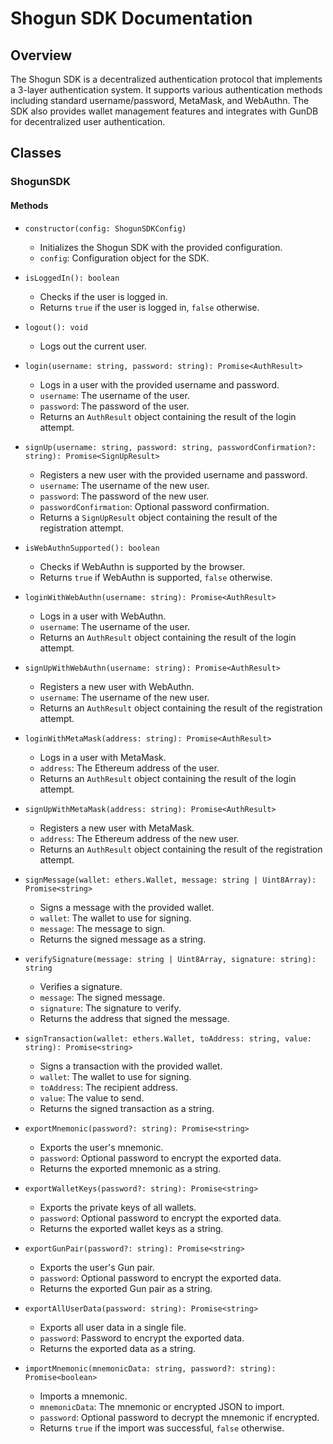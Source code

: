 # Shogun SDK Documentation

## Overview

The Shogun SDK is a decentralized authentication protocol that implements a 3-layer authentication system. It supports various authentication methods including standard username/password, MetaMask, and WebAuthn. The SDK also provides wallet management features and integrates with GunDB for decentralized user authentication.

## Classes

### ShogunSDK

#### Methods

- `constructor(config: ShogunSDKConfig)`
  - Initializes the Shogun SDK with the provided configuration.
  - `config`: Configuration object for the SDK.

- `isLoggedIn(): boolean`
  - Checks if the user is logged in.
  - Returns `true` if the user is logged in, `false` otherwise.

- `logout(): void`
  - Logs out the current user.

- `login(username: string, password: string): Promise<AuthResult>`
  - Logs in a user with the provided username and password.
  - `username`: The username of the user.
  - `password`: The password of the user.
  - Returns an `AuthResult` object containing the result of the login attempt.

- `signUp(username: string, password: string, passwordConfirmation?: string): Promise<SignUpResult>`
  - Registers a new user with the provided username and password.
  - `username`: The username of the new user.
  - `password`: The password of the new user.
  - `passwordConfirmation`: Optional password confirmation.
  - Returns a `SignUpResult` object containing the result of the registration attempt.

- `isWebAuthnSupported(): boolean`
  - Checks if WebAuthn is supported by the browser.
  - Returns `true` if WebAuthn is supported, `false` otherwise.

- `loginWithWebAuthn(username: string): Promise<AuthResult>`
  - Logs in a user with WebAuthn.
  - `username`: The username of the user.
  - Returns an `AuthResult` object containing the result of the login attempt.

- `signUpWithWebAuthn(username: string): Promise<AuthResult>`
  - Registers a new user with WebAuthn.
  - `username`: The username of the new user.
  - Returns an `AuthResult` object containing the result of the registration attempt.

- `loginWithMetaMask(address: string): Promise<AuthResult>`
  - Logs in a user with MetaMask.
  - `address`: The Ethereum address of the user.
  - Returns an `AuthResult` object containing the result of the login attempt.

- `signUpWithMetaMask(address: string): Promise<AuthResult>`
  - Registers a new user with MetaMask.
  - `address`: The Ethereum address of the new user.
  - Returns an `AuthResult` object containing the result of the registration attempt.

- `signMessage(wallet: ethers.Wallet, message: string | Uint8Array): Promise<string>`
  - Signs a message with the provided wallet.
  - `wallet`: The wallet to use for signing.
  - `message`: The message to sign.
  - Returns the signed message as a string.

- `verifySignature(message: string | Uint8Array, signature: string): string`
  - Verifies a signature.
  - `message`: The signed message.
  - `signature`: The signature to verify.
  - Returns the address that signed the message.

- `signTransaction(wallet: ethers.Wallet, toAddress: string, value: string): Promise<string>`
  - Signs a transaction with the provided wallet.
  - `wallet`: The wallet to use for signing.
  - `toAddress`: The recipient address.
  - `value`: The value to send.
  - Returns the signed transaction as a string.

- `exportMnemonic(password?: string): Promise<string>`
  - Exports the user's mnemonic.
  - `password`: Optional password to encrypt the exported data.
  - Returns the exported mnemonic as a string.

- `exportWalletKeys(password?: string): Promise<string>`
  - Exports the private keys of all wallets.
  - `password`: Optional password to encrypt the exported data.
  - Returns the exported wallet keys as a string.

- `exportGunPair(password?: string): Promise<string>`
  - Exports the user's Gun pair.
  - `password`: Optional password to encrypt the exported data.
  - Returns the exported Gun pair as a string.

- `exportAllUserData(password: string): Promise<string>`
  - Exports all user data in a single file.
  - `password`: Password to encrypt the exported data.
  - Returns the exported data as a string.

- `importMnemonic(mnemonicData: string, password?: string): Promise<boolean>`
  - Imports a mnemonic.
  - `mnemonicData`: The mnemonic or encrypted JSON to import.
  - `password`: Optional password to decrypt the mnemonic if encrypted.
  - Returns `true` if the import was successful, `false` otherwise.


